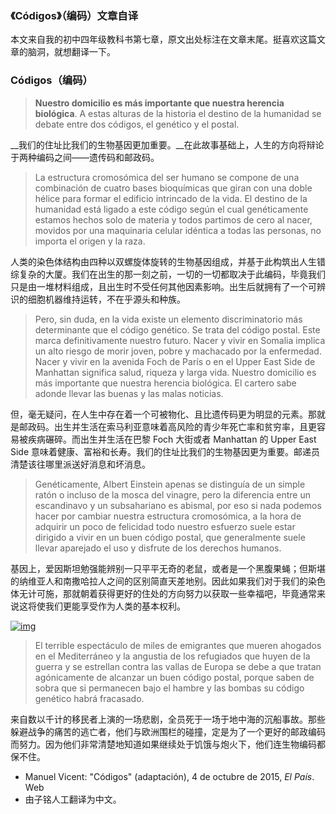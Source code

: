 ### 《Códigos》（编码）文章自译

本文来自我的初中四年级教科书第七章，原文出处标注在文章末尾。挺喜欢这篇文章的脑洞，就想翻译一下。

### Códigos（编码）

> **Nuestro domicilio es más importante que nuestra herencia biológica**. A estas alturas de la historia el destino de la humanidad se debate entre dos códigos, el genético y el postal.

__我们的住址比我们的生物基因更加重要。__在此故事基础上，人生的方向将辩论于两种编码之间——遗传码和邮政码。

> La estructura cromosómica del ser humano se compone de una combinación de cuatro bases bioquímicas que giran con una doble hélice para formar el edificio intrincado de la vida. El destino de la humanidad está ligado a este código según el cual genéticamente estamos hechos solo de materia y todos partimos de cero al nacer, movidos por una maquinaria celular idéntica a todas las personas, no importa el origen y la raza.

人类的染色体结构由四种以双螺旋体旋转的生物基因组成，并基于此构筑出人生错综复杂的大厦。我们在出生的那一刻之前，一切的一切都取决于此编码，毕竟我们只是由一堆材料组成，且出生时不受任何其他因素影响。出生后就拥有了一个可辨识的细胞机器维持运转，不在乎源头和种族。

> Pero, sin duda, en la vida existe un elemento discriminatorio más determinante que el código genético. Se trata del código postal. Este marca definitivamente nuestro futuro. Nacer y vivir en Somalia implica un alto riesgo de morir joven, pobre y machacado por la enfermedad. Nacer y vivir en la avenida Foch de París o en el Upper East Side de Manhattan significa salud, riqueza y larga vida. Nuestro domicilio es más importante que nuestra herencia biológica. El cartero sabe adonde llevar las buenas y las malas noticias.

但，毫无疑问，在人生中存在着一个可被物化、且比遗传码更为明显的元素。那就是邮政码。出生并生活在索马利亚意味着高风险的青少年死亡率和贫穷率，且更容易被疾病碾碎。而出生并生活在巴黎 Foch 大街或者 Manhattan 的 Upper East Side 意味着健康、富裕和长寿。我们的住址比我们的生物基因更为重要。邮递员清楚该往哪里派送好消息和坏消息。

> Genéticamente, Albert Einstein apenas se distinguía de un simple ratón o incluso de la mosca del vinagre, pero la diferencia entre un escandinavo y un subsahariano es abismal, por eso si nada podemos hacer por cambiar nuestra estructura cromosómica, a la hora de adquirir un poco de felicidad todo nuestro esfuerzo suele estar dirigido a vivir en un buen código postal, que generalmente suele llevar aparejado el uso y disfrute de los derechos humanos.

基因上，爱因斯坦勉强能辨别一只平平无奇的老鼠，或者是一个黑腹果蝇；但斯堪的纳维亚人和南撒哈拉人之间的区别简直天差地别。因此如果我们对于我们的染色体无计可施，那就朝着获得更好的住处的方向努力以获取一些幸福吧，毕竟通常来说这将使我们更能享受作为人类的基本权利。

[![img](https://content.vicensvivesdigital.com/images/img_293935.jpg)](https://content.vicensvivesdigital.com/images/img_293935.jpg)

> El terrible espectáculo de miles de emigrantes que mueren ahogados en el Mediterráneo y la angustia de los refugiados que huyen de la guerra y se estrellan contra las vallas de Europa se debe a que tratan agónicamente de alcanzar un buen código postal, porque saben de sobra que si permanecen bajo el hambre y las bombas su código genético habrá fracasado.

来自数以千计的移民者上演的一场悲剧，全员死于一场于地中海的沉船事故。那些躲避战争的痛苦的逃亡者，他们与欧洲围栏的碰撞，定是为了一个更好的邮政编码而努力。因为他们非常清楚地知道如果继续处于饥饿与炮火下，他们连生物编码都保不住。

- Manuel Vicent: "Códigos" (adaptación), 4 de octubre de 2015, *El País*. Web
- 由子铭人工翻译为中文。